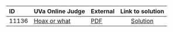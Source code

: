 | ID | UVa Online Judge | External | Link to solution |
|:---|:---|:---|:---:|
| 11136 | [Hoax or what](https://onlinejudge.org/index.php?option=com_onlinejudge&Itemid=8&category=24&page=show_problem&problem=2077) | [PDF](https://onlinejudge.org/external/111/11136.pdf) | [Solution](https%3A//github.com/versenyi98/programming-contests/tree/master/UVa%20Online%20Judge/11136%2520-%2520Hoax%2520or%2520what)|
